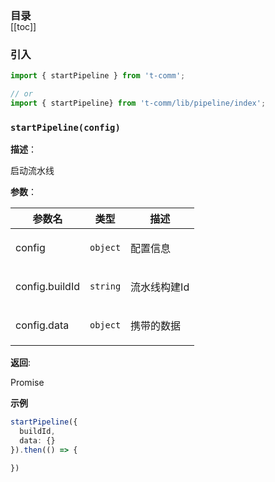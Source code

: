 <h3 style="margin-bottom: -1rem;">目录</h3>

[[toc]]

<h3>引入</h3>

```ts
import { startPipeline } from 't-comm';

// or
import { startPipeline} from 't-comm/lib/pipeline/index';
```


### `startPipeline(config)` 


**描述**：<p>启动流水线</p>

**参数**：


| 参数名 | 类型 | 描述 |
| --- | --- | --- |
| config | <code>object</code> | <p>配置信息</p> |
| config.buildId | <code>string</code> | <p>流水线构建Id</p> |
| config.data | <code>object</code> | <p>携带的数据</p> |

**返回**: <p>Promise</p>

**示例**

```ts
startPipeline({
  buildId,
  data: {}
}).then(() => {

})
```

